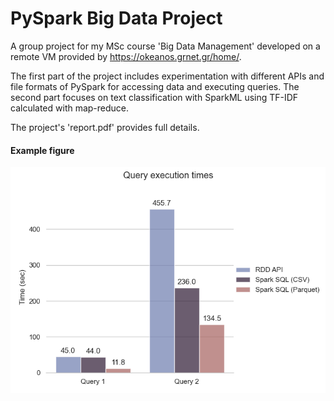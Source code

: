 # PySpark Big Data Project
A group project for my MSc course 'Big Data Management' developed on a remote VM provided by <https://okeanos.grnet.gr/home/>. 

The first part of the project includes experimentation with different APIs and file formats of PySpark for accessing data and executing queries. The second part focuses on text classification with SparkML using TF-IDF calculated with map-reduce. 

The project's 'report.pdf' provides full details.

#### Example figure

<img src="imgs/queries.png">

